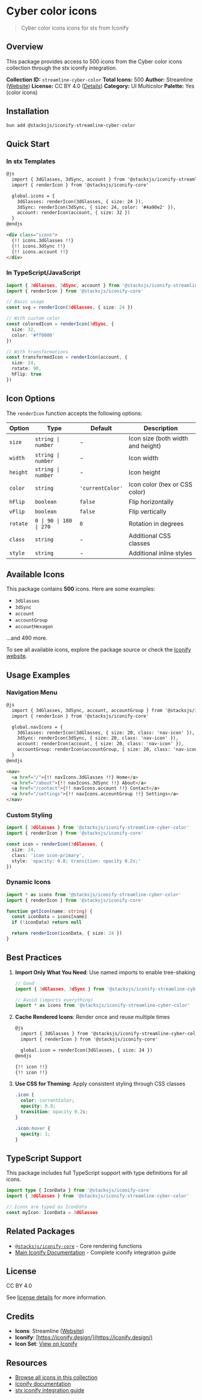 # Cyber color icons

> Cyber color icons icons for stx from Iconify

## Overview

This package provides access to 500 icons from the Cyber color icons collection through the stx iconify integration.

**Collection ID:** `streamline-cyber-color`
**Total Icons:** 500
**Author:** Streamline ([Website](https://github.com/webalys-hq/streamline-vectors))
**License:** CC BY 4.0 ([Details](https://creativecommons.org/licenses/by/4.0/))
**Category:** UI Multicolor
**Palette:** Yes (color icons)

## Installation

```bash
bun add @stacksjs/iconify-streamline-cyber-color
```

## Quick Start

### In stx Templates

```html
@js
  import { 3dGlasses, 3dSync, account } from '@stacksjs/iconify-streamline-cyber-color'
  import { renderIcon } from '@stacksjs/iconify-core'

  global.icons = {
    3dGlasses: renderIcon(3dGlasses, { size: 24 }),
    3dSync: renderIcon(3dSync, { size: 24, color: '#4a90e2' }),
    account: renderIcon(account, { size: 32 })
  }
@endjs

<div class="icons">
  {!! icons.3dGlasses !!}
  {!! icons.3dSync !!}
  {!! icons.account !!}
</div>
```

### In TypeScript/JavaScript

```typescript
import { 3dGlasses, 3dSync, account } from '@stacksjs/iconify-streamline-cyber-color'
import { renderIcon } from '@stacksjs/iconify-core'

// Basic usage
const svg = renderIcon(3dGlasses, { size: 24 })

// With custom color
const coloredIcon = renderIcon(3dSync, {
  size: 32,
  color: '#ff0000'
})

// With transformations
const transformedIcon = renderIcon(account, {
  size: 24,
  rotate: 90,
  hFlip: true
})
```

## Icon Options

The `renderIcon` function accepts the following options:

| Option | Type | Default | Description |
|--------|------|---------|-------------|
| `size` | `string \| number` | - | Icon size (both width and height) |
| `width` | `string \| number` | - | Icon width |
| `height` | `string \| number` | - | Icon height |
| `color` | `string` | `'currentColor'` | Icon color (hex or CSS color) |
| `hFlip` | `boolean` | `false` | Flip horizontally |
| `vFlip` | `boolean` | `false` | Flip vertically |
| `rotate` | `0 \| 90 \| 180 \| 270` | `0` | Rotation in degrees |
| `class` | `string` | - | Additional CSS classes |
| `style` | `string` | - | Additional inline styles |

## Available Icons

This package contains **500** icons. Here are some examples:

- `3dGlasses`
- `3dSync`
- `account`
- `accountGroup`
- `accountHexagon`

...and 490 more.

To see all available icons, explore the package source or check the [Iconify website](https://icon-sets.iconify.design/streamline-cyber-color/).

## Usage Examples

### Navigation Menu

```html
@js
  import { 3dGlasses, 3dSync, account, accountGroup } from '@stacksjs/iconify-streamline-cyber-color'
  import { renderIcon } from '@stacksjs/iconify-core'

  global.navIcons = {
    3dGlasses: renderIcon(3dGlasses, { size: 20, class: 'nav-icon' }),
    3dSync: renderIcon(3dSync, { size: 20, class: 'nav-icon' }),
    account: renderIcon(account, { size: 20, class: 'nav-icon' }),
    accountGroup: renderIcon(accountGroup, { size: 20, class: 'nav-icon' })
  }
@endjs

<nav>
  <a href="/">{!! navIcons.3dGlasses !!} Home</a>
  <a href="/about">{!! navIcons.3dSync !!} About</a>
  <a href="/contact">{!! navIcons.account !!} Contact</a>
  <a href="/settings">{!! navIcons.accountGroup !!} Settings</a>
</nav>
```

### Custom Styling

```typescript
import { 3dGlasses } from '@stacksjs/iconify-streamline-cyber-color'
import { renderIcon } from '@stacksjs/iconify-core'

const icon = renderIcon(3dGlasses, {
  size: 24,
  class: 'icon icon-primary',
  style: 'opacity: 0.8; transition: opacity 0.2s;'
})
```

### Dynamic Icons

```typescript
import * as icons from '@stacksjs/iconify-streamline-cyber-color'
import { renderIcon } from '@stacksjs/iconify-core'

function getIcon(name: string) {
  const iconData = icons[name]
  if (!iconData) return null

  return renderIcon(iconData, { size: 24 })
}
```

## Best Practices

1. **Import Only What You Need**: Use named imports to enable tree-shaking
   ```typescript
   // Good
   import { 3dGlasses, 3dSync } from '@stacksjs/iconify-streamline-cyber-color'

   // Avoid (imports everything)
   import * as icons from '@stacksjs/iconify-streamline-cyber-color'
   ```

2. **Cache Rendered Icons**: Render once and reuse multiple times
   ```html
   @js
     import { 3dGlasses } from '@stacksjs/iconify-streamline-cyber-color'
     import { renderIcon } from '@stacksjs/iconify-core'

     global.icon = renderIcon(3dGlasses, { size: 24 })
   @endjs

   {!! icon !!}
   {!! icon !!}
   ```

3. **Use CSS for Theming**: Apply consistent styling through CSS classes
   ```css
   .icon {
     color: currentColor;
     opacity: 0.8;
     transition: opacity 0.2s;
   }

   .icon:hover {
     opacity: 1;
   }
   ```

## TypeScript Support

This package includes full TypeScript support with type definitions for all icons.

```typescript
import type { IconData } from '@stacksjs/iconify-core'
import { 3dGlasses } from '@stacksjs/iconify-streamline-cyber-color'

// Icons are typed as IconData
const myIcon: IconData = 3dGlasses
```

## Related Packages

- [`@stacksjs/iconify-core`](../iconify-core) - Core rendering functions
- [Main Iconify Documentation](../../docs/iconify.md) - Complete iconify integration guide

## License

CC BY 4.0

See [license details](https://creativecommons.org/licenses/by/4.0/) for more information.

## Credits

- **Icons**: Streamline ([Website](https://github.com/webalys-hq/streamline-vectors))
- **Iconify**: [https://iconify.design/](https://iconify.design/)
- **Icon Set**: [View on Iconify](https://icon-sets.iconify.design/streamline-cyber-color/)

## Resources

- [Browse all icons in this collection](https://icon-sets.iconify.design/streamline-cyber-color/)
- [Iconify documentation](https://iconify.design/docs/)
- [stx iconify integration guide](../../docs/iconify.md)
